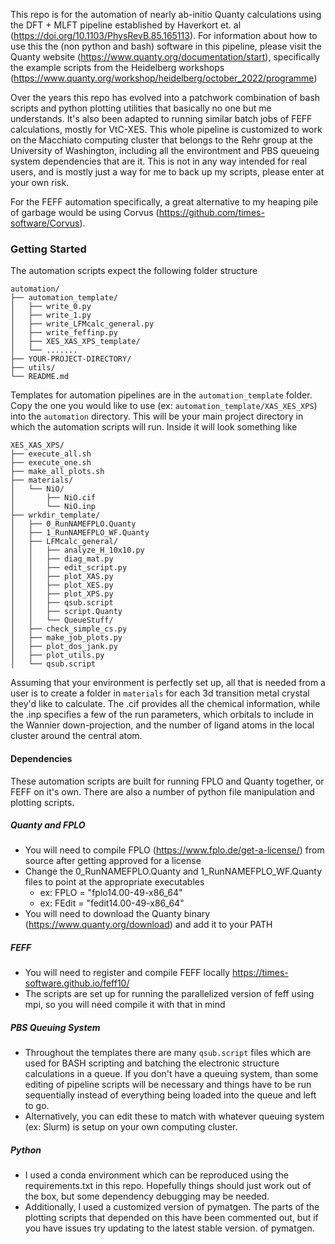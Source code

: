 This repo is for the automation of nearly ab-initio Quanty calculations using the DFT + MLFT
pipeline established by Haverkort et. al (https://doi.org/10.1103/PhysRevB.85.165113). For information
about how to use this the (non python and bash) software in this pipeline, 
please visit the Quanty website (https://www.quanty.org/documentation/start),
specifically the example scripts from the Heidelberg workshops 
(https://www.quanty.org/workshop/heidelberg/october_2022/programme)

Over the years this repo has evolved into a patchwork combination of bash scripts and python plotting
utilities that basically no one but me understands. It's also been adapted to running similar
batch jobs of FEFF calculations, mostly for VtC-XES. This whole pipeline is customized to work on the Macchiato computing
cluster that belongs to the Rehr group at the University of Washington, including all the environtment and 
PBS queueing system dependencies that are it. This is not in any way intended for real users, 
and is mostly just a way for me to back up my scripts, please enter at your own risk.

For the FEFF automation specifically, a great alternative to my heaping pile of garbage 
would be using Corvus (https://github.com/times-software/Corvus).

### Getting Started

The automation scripts expect the following folder structure
```
automation/
├── automation_template/
│   ├── write_0.py
│   ├── write_1.py
│   ├── write_LFMcalc_general.py
│   ├── write_feffinp.py
│   ├── XES_XAS_XPS_template/
│   └── .......
├── YOUR-PROJECT-DIRECTORY/
├── utils/
└── README.md

```


Templates for automation pipelines are in the `automation_template` folder. Copy the one you would like to
use (ex: `automation_template/XAS_XES_XPS`) into the `automation` directory. This will be your main project
directory in which the automation scripts will run. Inside it will look something like

```
XES_XAS_XPS/
├── execute_all.sh
├── execute_one.sh
├── make_all_plots.sh
├── materials/
│   └── NiO/
│       ├── NiO.cif
│       └── NiO.inp
├── wrkdir_template/
│   ├── 0_RunNAMEFPLO.Quanty
│   ├── 1_RunNAMEFPLO_WF.Quanty
│   ├── LFMcalc_general/
│   │   ├── analyze_H_10x10.py
│   │   ├── diag_mat.py
│   │   ├── edit_script.py
│   │   ├── plot_XAS.py
│   │   ├── plot_XES.py
│   │   ├── plot_XPS.py
│   │   ├── qsub.script
│   │   ├── script.Quanty
│   │   └── QueueStuff/
│   ├── check_simple_cs.py
│   ├── make_job_plots.py
│   ├── plot_dos_jank.py
│   ├── plot_utils.py
│   └── qsub.script
```

Assuming that your environment is perfectly set up, all that is needed from a user is to create a folder
in `materials` for each 3d transition metal crystal they'd like to calculate. The .cif provides all the
chemical information, while the .inp specifies a few of the run parameters, which orbitals to include
in the Wannier down-projection, and the number of ligand atoms in the local cluster around the central atom.

#### Dependencies 
These automation scripts are built for running FPLO and Quanty together, or FEFF on it's own. There are also a number
of python file manipulation and plotting scripts.

##### Quanty and FPLO
- You will need to compile FPLO (https://www.fplo.de/get-a-license/) from source after getting approved for a license 
- Change the 0_RunNAMEFPLO.Quanty and 1_RunNAMEFPLO_WF.Quanty files to point at the appropriate executables
	- ex: FPLO  = "fplo14.00-49-x86_64"
	- ex: FEdit = "fedit14.00-49-x86_64"
- You will need to download the Quanty binary (https://www.quanty.org/download) and add it to your PATH

##### FEFF
- You will need to register and compile FEFF locally https://times-software.github.io/feff10/
- The scripts are set up for running the parallelized version of feff using mpi, so you will need compile it with that in mind

##### PBS Queuing System
- Throughout the templates there are many `qsub.script` files which are used for BASH scripting and batching the 
electronic structure calculations in a queue. If you don't have a queuing system, than some editing of pipeline scripts
will be necessary and things have to be run sequentially instead of everything being loaded into the queue and left to go.
- Alternatively, you can edit these to match with whatever queuing system (ex: Slurm) is setup on your own computing
cluster.

##### Python
- I used a conda environment which can be reproduced using the requirements.txt in this repo. Hopefully things should
just work out of the box, but some dependency debugging may be needed.
- Additionally, I used a customized version of pymatgen. The parts of the plotting scripts that depended on this have been
commented out, but if you have issues try updating to the latest stable version.
of pymatgen.

